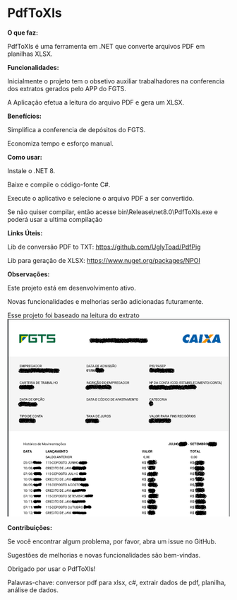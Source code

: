 # PdfToXls
**O que faz:**

PdfToXls é uma ferramenta em .NET que converte arquivos PDF em planilhas XLSX.


**Funcionalidades:**

Inicialmente o projeto tem o obsetivo auxiliar trabalhadores na conferencia dos extratos gerados pelo APP do FGTS.

A Aplicação efetua a leitura do arquivo PDF e gera um XLSX.


**Benefícios:**

Simplifica a conferencia de depósitos do FGTS.

Economiza tempo e esforço manual.



**Como usar:**

Instale o .NET 8.

Baixe e compile o código-fonte C#.

Execute o aplicativo e selecione o arquivo PDF a ser convertido.

Se não quiser compilar, então acesse bin\Release\net8.0\PdfToXls.exe e poderá usar a ultima compilação


**Links Úteis:**

Lib de conversão PDF to TXT: https://github.com/UglyToad/PdfPig

Lib para geração de XLSX: https://www.nuget.org/packages/NPOI


**Observações:**

Este projeto está em desenvolvimento ativo.

Novas funcionalidades e melhorias serão adicionadas futuramente.

Esse projeto foi baseado na leitura do extrato
![ImagemExemploDoPdf](ImagemExemploDoPdf.png)


**Contribuições:**

Se você encontrar algum problema, por favor, abra um issue no GitHub.

Sugestões de melhorias e novas funcionalidades são bem-vindas.

Obrigado por usar o PdfToXls!

Palavras-chave: conversor pdf para xlsx, c#, extrair dados de pdf, planilha, análise de dados.

